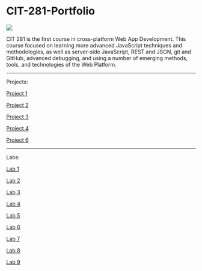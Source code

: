 # CIT-281-Portfolio

![](https://canvas.uoregon.edu/courses/198787/files/13209143/preview)

CIT 281 is the first course in cross-platform Web App Development. This course focused on learning more advanced JavaScript techniques and methodologies, as well as server-side JavaScript, REST and JSON, git and GitHub, advanced debugging, and using a number of emerging methods, tools, and technologies of the Web Platform.

-----------------------------------------------------------------------------------------------------------------------------------------------------------

Projects:

[Project 1](https://github.com/UofOalexfort/Project-1-)

[Project 2](https://github.com/UofOalexfort/Project-2)

[Project 3](https://github.com/UofOalexfort/Project-3)

[Project 4](https://github.com/UofOalexfort/Project-4) 

[Project 6](https://github.com/UofOalexfort/Project-6)

-----------------------------------------------------------------------------------------------------------------------------------------------------------

Labs:

[Lab 1](https://uofoalexfort.github.io/Lab-1/)

[Lab 2](https://uofoalexfort.github.io/Lab-2/)

[Lab 3](https://uofoalexfort.github.io/Lab-3/)

[Lab 4](https://uofoalexfort.github.io/Lab-4/)

[Lab 5](https://uofoalexfort.github.io/Lab-5/)

[Lab 6](https://uofoalexfort.github.io/Lab-6/)

[Lab 7](https://uofoalexfort.github.io/Lab-7-/)

[Lab 8](https://uofoalexfort.github.io/Lab-8/)

[Lab 9](https://uofoalexfort.github.io/Lab-9-/)





